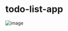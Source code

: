 # todo-list-app
![image](https://user-images.githubusercontent.com/117257225/230985910-5ea466fb-0cec-47ae-9306-b5d2f2df286a.png)
